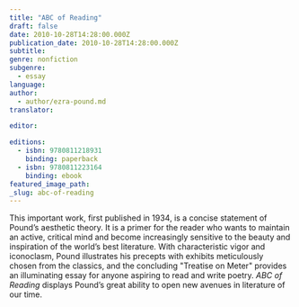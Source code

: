```yaml
---
title: "ABC of Reading"
draft: false
date: 2010-10-28T14:28:00.000Z
publication_date: 2010-10-28T14:28:00.000Z
subtitle:
genre: nonfiction
subgenre:
  - essay
language:
author:
  - author/ezra-pound.md
translator:

editor:

editions:
  - isbn: 9780811218931
    binding: paperback
  - isbn: 9780811223164
    binding: ebook
featured_image_path:
_slug: abc-of-reading
---
```


This important work, first published in 1934, is a concise statement of Pound’s aesthetic theory. It is a primer for the reader who wants to maintain an active, critical mind and become increasingly sensitive to the beauty and inspiration of the world’s best literature. With characteristic vigor and iconoclasm, Pound illustrates his precepts with exhibits meticulously chosen from the classics, and the concluding "Treatise on Meter" provides an illuminating essay for anyone aspiring to read and write poetry. _ABC of Reading_ displays Pound’s great ability to open new avenues in literature of our time.

